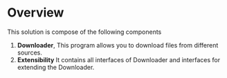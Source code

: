 # Overview

This solution is compose of the following components

1. **Downloader**, This program allows you to download files from different sources.
2. **Extensibility** It contains all interfaces of Downloader and interfaces for extending the Downloader.

